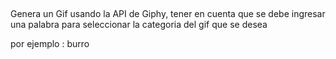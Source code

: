 ##
Genera un Gif usando la API de Giphy, tener en cuenta que se debe ingresar una palabra para seleccionar la categoria del gif que se desea 

por ejemplo : burro
